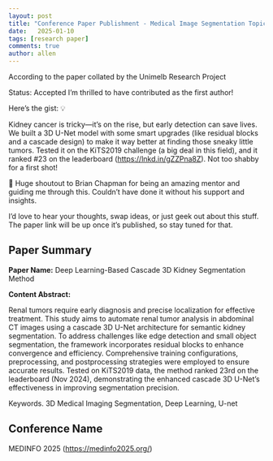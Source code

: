 ```yaml
---
layout: post
title: "Conference Paper Publishment - Medical Image Segmentation Topic"
date:   2025-01-10
tags: [research paper]
comments: true
author: allen
---
```

According to the paper collated by the Unimelb Research Project

Status: Accepted
I’m thrilled to have contributed as the first author! 

Here’s the gist: 💡

Kidney cancer is tricky—it’s on the rise, but early detection can save lives. We built a 3D U-Net model with some smart upgrades (like residual blocks and a cascade design) to make it way better at finding those sneaky little tumors. Tested it on the KiTS2019 challenge (a big deal in this field), and it ranked #23 on the leaderboard (https://lnkd.in/gZZPna8Z). Not too shabby for a first shot!

🙏 Huge shoutout to Brian Chapman for being an amazing mentor and guiding me through this. Couldn’t have done it without his support and insights.

I’d love to hear your thoughts, swap ideas, or just geek out about this stuff. The paper link will be up once it’s published, so stay tuned for that.

## Paper Summary

**Paper Name:**  Deep Learning-Based Cascade 3D Kidney Segmentation Method

**Content Abstract:** 

Renal tumors require early diagnosis and precise localization for effective treatment. This study aims to automate renal tumor analysis in abdominal CT images using a cascade 3D U-Net architecture for semantic kidney segmentation. To address challenges like edge detection and small object segmentation, the framework incorporates residual blocks to enhance convergence and efficiency. Comprehensive training configurations, preprocessing, and postprocessing strategies were employed to ensure accurate results. Tested on KiTS2019 data, the method ranked
23rd on the leaderboard (Nov 2024), demonstrating the enhanced cascade 3D U-Net’s effectiveness in improving segmentation precision.

Keywords. 3D Medical Imaging Segmentation, Deep Learning, U-net


## Conference Name
MEDINFO 2025 (https://medinfo2025.org/)


<embed src="../images/MEDINFO.png" width="100%" height="100%">

